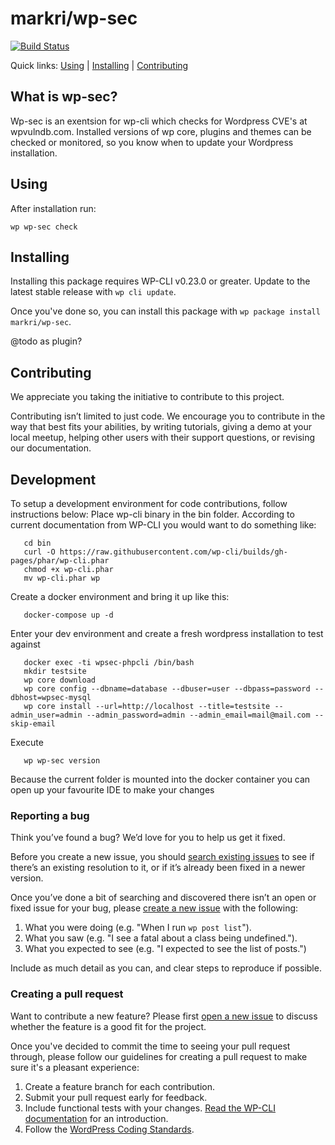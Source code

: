markri/wp-sec
=============


[![Build Status](https://travis-ci.org/markri/wp-sec.svg?branch=master)](https://travis-ci.org/markri/wp-sec)

Quick links: [Using](#using) | [Installing](#installing) | [Contributing](#contributing)

## What is wp-sec?

Wp-sec is an exentsion for wp-cli which checks for Wordpress CVE's at wpvulndb.com. Installed versions of wp core, plugins and themes
can be checked or monitored, so you know when to update your Wordpress installation.

## Using

After installation run:

    wp wp-sec check

## Installing

Installing this package requires WP-CLI v0.23.0 or greater. Update to the latest stable release with `wp cli update`.

Once you've done so, you can install this package with `wp package install markri/wp-sec`.

@todo as plugin?

## Contributing

We appreciate you taking the initiative to contribute to this project.

Contributing isn’t limited to just code. We encourage you to contribute in the way that best fits your abilities, by writing tutorials, giving a demo at your local meetup, helping other users with their support questions, or revising our documentation.

## Development

To setup a development environment for code contributions, follow instructions below:
Place wp-cli binary in the bin folder. According to current documentation from WP-CLI you would want to do something like: 
       
       cd bin 
       curl -O https://raw.githubusercontent.com/wp-cli/builds/gh-pages/phar/wp-cli.phar
       chmod +x wp-cli.phar
       mv wp-cli.phar wp
       
Create a docker environment and bring it up like this:
   
       docker-compose up -d
       
Enter your dev environment and create a fresh wordpress installation to test against

       docker exec -ti wpsec-phpcli /bin/bash
       mkdir testsite
       wp core download
       wp core config --dbname=database --dbuser=user --dbpass=password --dbhost=wpsec-mysql
       wp core install --url=http://localhost --title=testsite --admin_user=admin --admin_password=admin --admin_email=mail@mail.com --skip-email
       
Execute

       wp wp-sec version
   
Because the current folder is mounted into the docker container you can open up your favourite IDE to make your changes


### Reporting a bug

Think you’ve found a bug? We’d love for you to help us get it fixed.

Before you create a new issue, you should [search existing issues](https://github.com/markri/wp-sec/issues?q=label%3Abug%20) to see if there’s an existing resolution to it, or if it’s already been fixed in a newer version.

Once you’ve done a bit of searching and discovered there isn’t an open or fixed issue for your bug, please [create a new issue](https://github.com/markri/wp-sec/issues/new) with the following:

1. What you were doing (e.g. "When I run `wp post list`").
2. What you saw (e.g. "I see a fatal about a class being undefined.").
3. What you expected to see (e.g. "I expected to see the list of posts.")

Include as much detail as you can, and clear steps to reproduce if possible.

### Creating a pull request

Want to contribute a new feature? Please first [open a new issue](https://github.com/markri/wp-sec/issues/new) to discuss whether the feature is a good fit for the project.

Once you've decided to commit the time to seeing your pull request through, please follow our guidelines for creating a pull request to make sure it's a pleasant experience:

1. Create a feature branch for each contribution.
2. Submit your pull request early for feedback.
3. Include functional tests with your changes. [Read the WP-CLI documentation](https://wp-cli.org/docs/pull-requests/#functional-tests) for an introduction.
4. Follow the [WordPress Coding Standards](http://make.wordpress.org/core/handbook/coding-standards/).



